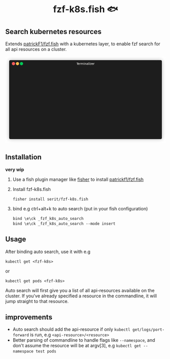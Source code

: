 <div align="center">

# fzf-k8s.fish 🐟

</div>

## Search kubernetes resources
Extends [patrickF1/fzf.fish](https://github.com/PatrickF1/fzf.fish) with a kubernetes layer, to enable fzf search for all api resources on a cluster.  

<p align="center"><img src="/img/fzf-k8s.gif?raw=true"/></p>

## Installation
**very wip**
1. Use a fish plugin manager like [fisher](https://github.com/jorgebucaran/fisher) to install [patrickf1/fzf.fish](https://github.com/PatrickF1/fzf.fish)  

1. Install fzf-k8s.fish
    ```
    fisher install serit/fzf-k8s.fish
    ```

1. bind e.g ctrl+alt+k to auto search (put in your fish configuration)
    ``` 
    bind \e\ck _fzf_k8s_auto_search
    bind \e\ck _fzf_k8s_auto_search --mode insert 
    ```


## Usage
After binding auto search, use it with e.g  
```
kubectl get <fzf-k8s>
```
or  

```
kubectl get pods <fzf-k8s>
```

Auto search will first give you a list of all api-resources available on the cluster. If you've already specified a resource in the commandline, 
it will jump straight to that resource.


## improvements
- Auto search should add the api-resource if only `kubectl get/logs/port-forward` is run, e.g `<api-resource>/<resource>`
- Better parsing of commandline to handle flags like `--namespace`, and don't assume the resource will be at argv[3], e.g `kubectl get --namespace test pods`
